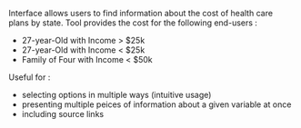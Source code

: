 Interface allows users to find information about the cost of health care plans by state. Tool provides the cost for the following end-users :

+ 27-year-Old with Income > $25k
+ 27-year-Old with Income < $25k
+ Family of Four with Income < $50k

Useful for :

+ selecting options in multiple ways (intuitive usage)
+ presenting multiple peices of information about a given variable at once
+ including source links
